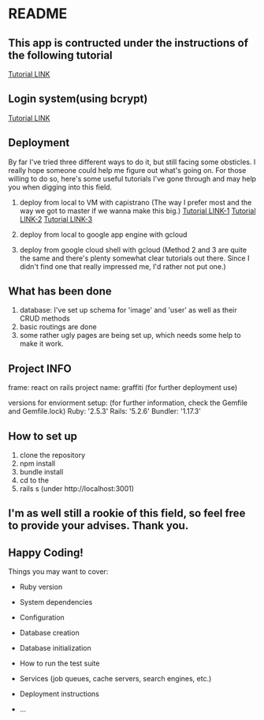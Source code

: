 # README

## This app is contructed under the instructions of the following tutorial

[Tutorial LINK](https://www.digitalocean.com/community/tutorials/how-to-set-up-a-ruby-on-rails-project-with-a-react-frontend)

## Login system(using bcrypt)

[Tutorial LINK](https://medium.com/swlh/react-reactions-cfdde7f08dff)

## Deployment
By far I've tried three different ways to do it, but still facing some obsticles.
I really hope someone could help me figure out what's going on.
For those willing to do so, here's some useful tutorials I've gone through and may help you when digging into this field.

1. deploy from local to VM with capistrano
(The way I prefer most and the way we got to master if we wanna make this big.)
[Tutorial LINK-1](https://weilihmen.medium.com/實作rails上架狗哥雲端-gce-1-9fdc1ae1a2e0)
[Tutorial LINK-2](https://weilihmen.medium.com/實作rails上架狗哥雲端-gce-2-940fcff2a004)
[Tutorial LINK-3](https://weilihmen.medium.com/實作rails上架狗哥雲端-gce-3-8762c8b825bf)

2. deploy from local to google app engine with gcloud
3. deploy from google cloud shell with gcloud
(Method 2 and 3 are quite the same and there's plenty somewhat clear tutorials out there. Since I didn't find one that really impressed me, I'd rather not put one.)

## What has been done
1. database: I've set up schema for 'image' and 'user' as well as their CRUD methods
2. basic routings are done
3. some rather ugly pages are being set up, which needs some help to make it work.

## Project INFO

frame: react on rails
project name: graffiti (for further deployment use)

versions for enviorment setup:
(for further information, check the Gemfile and Gemfile.lock)
    Ruby: '2.5.3'
    Rails: '5.2.6'
    Bundler: '1.17.3' 

## How to set up

1. clone the repository
2. npm install
3. bundle install
4. cd to the <repo>
5. rails s
(under http://localhost:3001)

## I'm as well still a rookie of this field, so feel free to provide your advises. Thank you.
## Happy Coding!


Things you may want to cover:

* Ruby version

* System dependencies

* Configuration

* Database creation

* Database initialization

* How to run the test suite

* Services (job queues, cache servers, search engines, etc.)

* Deployment instructions

* ...
